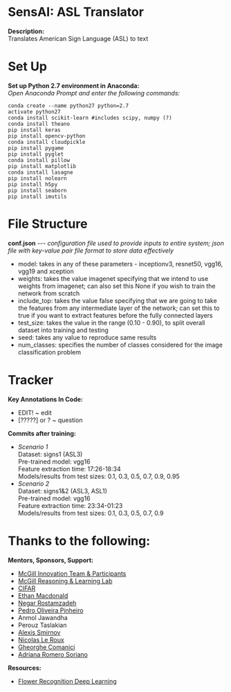 # SensAI: ASL Translator

**Description:**
</br> Translates American Sign Language (ASL) to text

# Set Up

**Set up Python 2.7 environment in Anaconda:**
</br> *Open Anaconda Prompt and enter the following commands:*

```
conda create --name python27 python=2.7
activate python27
conda install scikit-learn #includes scipy, numpy (?)
conda install theano
pip install keras
pip install opencv-python
conda install cloudpickle
pip install pygame
pip install pyglet
conda install pillow
pip install matplotlib
conda install lasagne
pip install nolearn
pip install h5py
pip install seaborn
pip install imutils
```

# File Structure

**conf.json** --- *configuration file used to provide inputs to entire system; json file with key-value pair file format to store data effectively*
* model: takes in any of these parameters - inceptionv3, resnet50, vgg16, vgg19 and xception
* weights: takes the value imagenet specifying that we intend to use weights from imagenet; can also set this None if you wish to train the network from scratch
* include_top: takes the value false specifying that we are going to take the features from any intermediate layer of the network; can set this to true if you want to extract features before the fully connected layers
* test_size: takes the value in the range (0.10 - 0.90), to split overall dataset into training and testing 
* seed: takes any value to reproduce same results
* num_classes: specifies the number of classes considered for the image classification problem

# Tracker

**Key Annotations In Code:**
* EDIT! ~ edit
* [?????] or ? ~ question

**Commits after training:**
* *Scenario 1*
</br> Dataset: signs1 (ASL3)
</br> Pre-trained model: vgg16
</br> Feature extraction time: 17:26-18:34
</br> Models/results from test sizes: 0.1, 0.3, 0.5, 0.7, 0.9, 0.95
* *Scenario 2*
</br> Dataset: signs1&2 (ASL3, ASL1)
</br> Pre-trained model: vgg16
</br> Feature extraction time: 23:34-01:23
</br> Models/results from test sizes: 0.1, 0.3, 0.5, 0.7, 0.9

# Thanks to the following:

**Mentors, Sponsors, Support:**
* [McGill Innovation Team & Participants](https://www.mcgill-innovation.com/ai-summer-lab)
* [McGill Reasoning & Learning Lab](http://rl.cs.mcgill.ca/)
* [CIFAR](https://www.cifar.ca/)
* [Ethan Macdonald](https://www.linkedin.com/in/ethanbrycemacdonald/)
* [Negar Rostamzadeh](https://www.linkedin.com/in/nrostamzadeh/)
* [Pedro Oliveira Pinheiro](https://www.linkedin.com/in/pedro-oliveira-pinheiro-54630229/)
* Anmol Jawandha
* Perouz Taslakian
* [Alexis Smirnov](https://www.linkedin.com/in/alexissmirnov/)
* [Nicolas Le Roux](https://www.linkedin.com/in/lerouxni/)
* [Gheorghe Comanici](https://www.linkedin.com/in/gheorghe-comanici-b26819103/)
* [Adriana Romero Soriano](https://www.linkedin.com/in/adriana-romero-a6415123/)

**Resources:**
* [Flower Recognition Deep Learning](https://gogul09.github.io/software/flower-recognition-deep-learning)